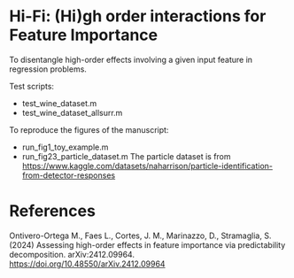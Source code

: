 # Hi-Fi: (Hi)gh order interactions for Feature Importance 

To disentangle high-order effects involving a given input feature in regression problems.

Test scripts:
- test_wine_dataset.m
- test_wine_dataset_allsurr.m

To reproduce the figures of the manuscript:
- run_fig1_toy_example.m
- run_fig23_particle_dataset.m  The particle dataset is from https://www.kaggle.com/datasets/naharrison/particle-identification-from-detector-responses
    

# References
Ontivero-Ortega M., Faes L., Cortes, J. M., Marinazzo, D., Stramaglia, S. (2024) Assessing high-order effects in feature importance via predictability decomposition. arXiv:2412.09964.  	
https://doi.org/10.48550/arXiv.2412.09964
